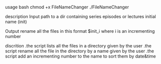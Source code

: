 usage 
bash
chmod +x FileNameChanger
./FileNameChanger

description
Input 
  path to a dir containing series episodes or lectures
  initial name (init) 
  
Output
   rename all the files in this format $init_i where i is an incrementing number 
   
   discrition
   .the script lists all the files in a directory given by the user 
  .the script rename all the file in the directory by a name given by the user
   .the script add an incrementing number to the name to sort them by date&time
